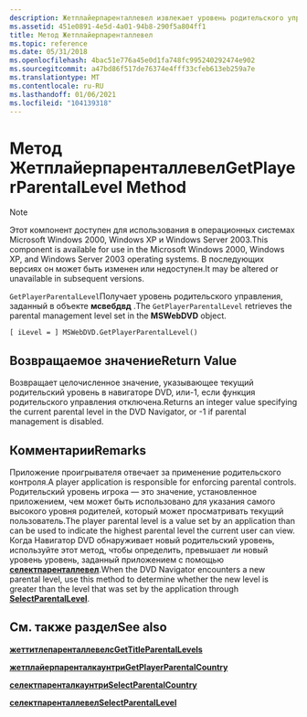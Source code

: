 ```yaml
---
description: Жетплайерпаренталлевел извлекает уровень родительского управления, заданный в объекте Мсвебдвд.
ms.assetid: 451e0891-4e5d-4a01-94b8-290f5a804ff1
title: Метод Жетплайерпаренталлевел
ms.topic: reference
ms.date: 05/31/2018
ms.openlocfilehash: 4bac51e776a45e0d1fa748fc995240292474e902
ms.sourcegitcommit: a47bd86f517de76374e4fff33cfeb613eb259a7e
ms.translationtype: MT
ms.contentlocale: ru-RU
ms.lasthandoff: 01/06/2021
ms.locfileid: "104139318"
---
```

# <a name="getplayerparentallevel-method"></a><span data-ttu-id="3a17d-103">Метод Жетплайерпаренталлевел</span><span class="sxs-lookup"><span data-stu-id="3a17d-103">GetPlayerParentalLevel Method</span></span>

> [!Note]  
> <span data-ttu-id="3a17d-104">Этот компонент доступен для использования в операционных системах Microsoft Windows 2000, Windows XP и Windows Server 2003.</span><span class="sxs-lookup"><span data-stu-id="3a17d-104">This component is available for use in the Microsoft Windows 2000, Windows XP, and Windows Server 2003 operating systems.</span></span> <span data-ttu-id="3a17d-105">В последующих версиях он может быть изменен или недоступен.</span><span class="sxs-lookup"><span data-stu-id="3a17d-105">It may be altered or unavailable in subsequent versions.</span></span>

 

<span data-ttu-id="3a17d-106">`GetPlayerParentalLevel`Получает уровень родительского управления, заданный в объекте **мсвебдвд** .</span><span class="sxs-lookup"><span data-stu-id="3a17d-106">The `GetPlayerParentalLevel` retrieves the parental management level set in the **MSWebDVD** object.</span></span>

``` syntax
[ iLevel = ] MSWebDVD.GetPlayerParentalLevel()
```

## <a name="return-value"></a><span data-ttu-id="3a17d-107">Возвращаемое значение</span><span class="sxs-lookup"><span data-stu-id="3a17d-107">Return Value</span></span>

<span data-ttu-id="3a17d-108">Возвращает целочисленное значение, указывающее текущий родительский уровень в навигаторе DVD, или-1, если функция родительского управления отключена.</span><span class="sxs-lookup"><span data-stu-id="3a17d-108">Returns an integer value specifying the current parental level in the DVD Navigator, or -1 if parental management is disabled.</span></span>

## <a name="remarks"></a><span data-ttu-id="3a17d-109">Комментарии</span><span class="sxs-lookup"><span data-stu-id="3a17d-109">Remarks</span></span>

<span data-ttu-id="3a17d-110">Приложение проигрывателя отвечает за применение родительского контроля.</span><span class="sxs-lookup"><span data-stu-id="3a17d-110">A player application is responsible for enforcing parental controls.</span></span> <span data-ttu-id="3a17d-111">Родительский уровень игрока — это значение, установленное приложением, чем может быть использовано для указания самого высокого уровня родителей, который может просматривать текущий пользователь.</span><span class="sxs-lookup"><span data-stu-id="3a17d-111">The player parental level is a value set by an application than can be used to indicate the highest parental level the current user can view.</span></span> <span data-ttu-id="3a17d-112">Когда Навигатор DVD обнаруживает новый родительский уровень, используйте этот метод, чтобы определить, превышает ли новый уровень уровень, заданный приложением с помощью [**селектпаренталлевел**](selectparentallevel-method.md).</span><span class="sxs-lookup"><span data-stu-id="3a17d-112">When the DVD Navigator encounters a new parental level, use this method to determine whether the new level is greater than the level that was set by the application through [**SelectParentalLevel**](selectparentallevel-method.md).</span></span>

## <a name="see-also"></a><span data-ttu-id="3a17d-113">См. также раздел</span><span class="sxs-lookup"><span data-stu-id="3a17d-113">See also</span></span>

<dl> <dt>

[<span data-ttu-id="3a17d-114">**жеттитлепаренталлевелс**</span><span class="sxs-lookup"><span data-stu-id="3a17d-114">**GetTitleParentalLevels**</span></span>](gettitleparentallevels-method.md)
</dt> <dt>

[<span data-ttu-id="3a17d-115">**жетплайерпаренталкаунтри**</span><span class="sxs-lookup"><span data-stu-id="3a17d-115">**GetPlayerParentalCountry**</span></span>](getplayerparentalcountry-method.md)
</dt> <dt>

[<span data-ttu-id="3a17d-116">**селектпаренталкаунтри**</span><span class="sxs-lookup"><span data-stu-id="3a17d-116">**SelectParentalCountry**</span></span>](selectparentalcountry-method.md)
</dt> <dt>

[<span data-ttu-id="3a17d-117">**селектпаренталлевел**</span><span class="sxs-lookup"><span data-stu-id="3a17d-117">**SelectParentalLevel**</span></span>](selectparentallevel-method.md)
</dt> </dl>

 

 



